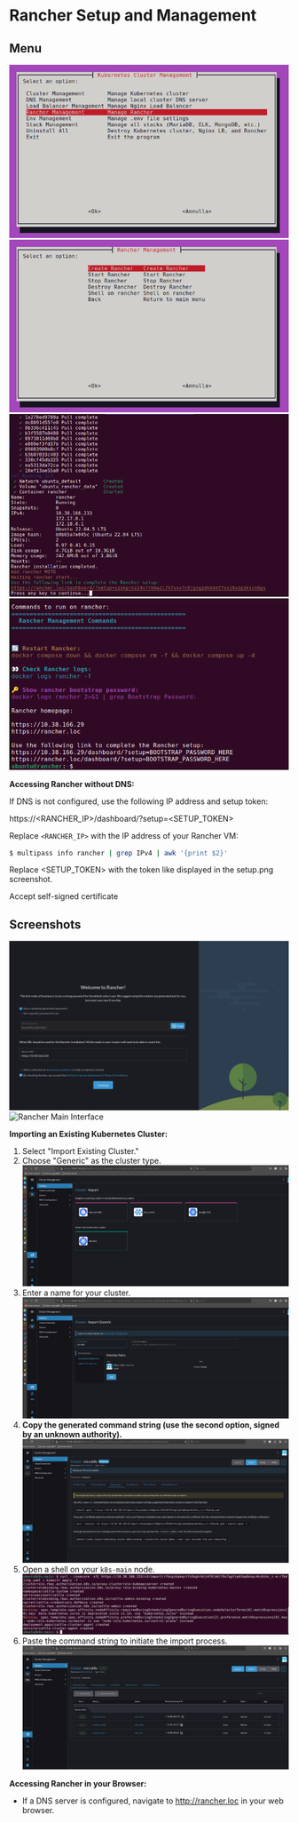 # Rancher Setup and Management

## Menu

![Rancher Menu](menu.png)
![Rancher Installation](install.png)
![Rancher Initial Setup](setup.png)
![Rancher shell](shell.png)

**Accessing Rancher without DNS:**

If DNS is not configured, use the following IP address and setup token:

https://&lt;RANCHER_IP>/dashboard/?setup=&lt;SETUP_TOKEN>


Replace `<RANCHER_IP>` with the IP address of your Rancher VM:
```bash
$ multipass info rancher | grep IPv4 | awk '{print $2}'
```
Replace <SETUP_TOKEN> with the token like displayed in the setup.png screenshot.

Accept self-signed certificate


## Screenshots

![Rancher Login Interface](login.png)
![Rancher Main Interface](main.png)

**Importing an Existing Kubernetes Cluster:**

1.  Select "Import Existing Cluster."
2.  Choose "Generic" as the cluster type.
    ![Rancher Add Generic Cluster Interface](generic.png)
3.  Enter a name for your cluster.
    ![Rancher Set Cluster Name Interface](import.png)
4.  **Copy the generated command string (use the second option, signed by an unknown authority).**
    ![Rancher Waiting for Import Completion](waiting.png)
5.  Open a shell on your `k8s-main` node.
    ![Rancher Import Complete](import-complete.png)
6.  Paste the command string to initiate the import process.
    ![Rancher Setup Complete](setup-complete.png)

**Accessing Rancher in your Browser:**

* If a DNS server is configured, navigate to http://rancher.loc in your web browser.
